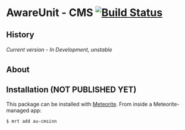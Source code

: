 # AwareUnit - CMS [![Build Status](https://travis-ci.org/SteelzZ/au-cmsinn.svg?branch=master)](https://travis-ci.org/SteelzZ/au-cmsinn)

## History

###### Current version - In Development, unstable

## About

## Installation (NOT PUBLISHED YET)

This package can be installed with [Meteorite](https://github.com/oortcloud/meteorite/). From inside a Meteorite-managed app:

``` sh
$ mrt add au-cmsinn
```